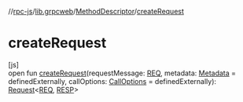 //[rpc-js](../../../index.md)/[lib.grpcweb](../index.md)/[MethodDescriptor](index.md)/[createRequest](create-request.md)

# createRequest

[js]\
open fun [createRequest](create-request.md)(requestMessage: [REQ](index.md), metadata: [Metadata](../-metadata/index.md) = definedExternally, callOptions: [CallOptions](../-call-options/index.md) = definedExternally): [Request](../-request/index.md)&lt;[REQ](index.md), [RESP](index.md)&gt;
